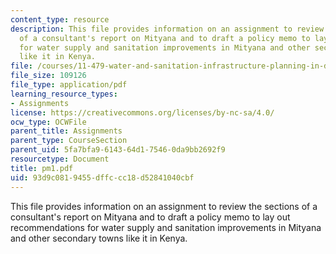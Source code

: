 ```yaml
---
content_type: resource
description: This file provides information on an assignment to review the sections
  of a consultant's report on Mityana and to draft a policy memo to lay out recommendations
  for water supply and sanitation improvements in Mityana and other secondary towns
  like it in Kenya.
file: /courses/11-479-water-and-sanitation-infrastructure-planning-in-developing-countries-spring-2005/93d9c0819455dffccc18d52841040cbf_pm1.pdf
file_size: 109126
file_type: application/pdf
learning_resource_types:
- Assignments
license: https://creativecommons.org/licenses/by-nc-sa/4.0/
ocw_type: OCWFile
parent_title: Assignments
parent_type: CourseSection
parent_uid: 5fa7bfa9-6143-64d1-7546-0da9bb2692f9
resourcetype: Document
title: pm1.pdf
uid: 93d9c081-9455-dffc-cc18-d52841040cbf
---
```

This file provides information on an assignment to review the sections of a consultant's report on Mityana and to draft a policy memo to lay out recommendations for water supply and sanitation improvements in Mityana and other secondary towns like it in Kenya.